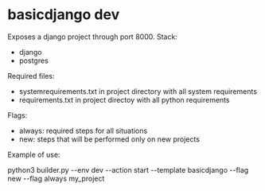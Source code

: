 # basicdjango dev

Exposes a django project through port 8000.
Stack:
- django
- postgres

Required files:
- systemrequirements.txt in project directory with all system requirements
- requirements.txt in project directoy with all python requirements

Flags:
- always: required steps for all situations
- new: steps that will be performed only on new projects

Example of use:

python3 builder.py --env dev --action start --template basicdjango --flag new --flag always my_project